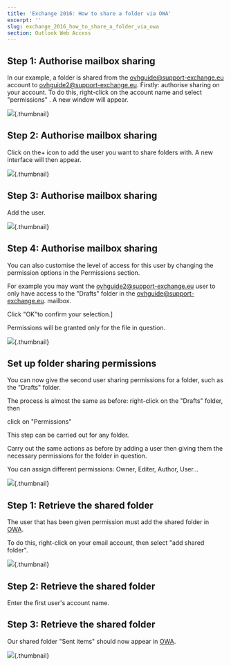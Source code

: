 ```yaml
---
title: 'Exchange 2016: How to share a folder via OWA'
excerpt: ''
slug: exchange_2016_how_to_share_a_folder_via_owa
section: Outlook Web Access
---
```



## Step 1: Authorise mailbox sharing
In our example, a folder is shared from the ovhguide@support-exchange.eu account to ovhguide2@support-exchange.eu.
Firstly: authorise sharing on your account.
To do this, right-click on the account name and select "permissions" . A new window will appear.

![](images/img_2976.jpg){.thumbnail}


## Step 2: Authorise mailbox sharing
Click on the+ icon to add the user you want to share folders with. A new interface will then appear.

![](images/img_2982.jpg){.thumbnail}


## Step 3: Authorise mailbox sharing
Add the user.

![](images/img_2983.jpg){.thumbnail}


## Step 4: Authorise mailbox sharing
You can also customise the level of access for this user by changing the permission options in the Permissions section. 

For example you may want the ovhguide2@support-exchange.eu user to only have access to the "Drafts" folder in the ovhguide@support-exchange.eu. mailbox. 

Click "OK"to confirm your selection.]

Permissions will be granted only for the file in question.

![](images/img_2985.jpg){.thumbnail}


## Set up folder sharing permissions
You can now give the second user sharing permissions for a folder, such as the "Drafts" folder.

The process is almost the same as before: right-click on the "Drafts" folder, then 

click on "Permissions"

This step can be carried out for any folder.

Carry out the same actions as before by adding a user then giving them the necessary permissions for the folder in question.

You can assign different permissions: Owner, Editer, Author, User...

![](images/img_2986.jpg){.thumbnail}


## Step 1: Retrieve the shared folder
The user that has been given permission must add the shared folder in [OWA](https://ex.mail.ovh.net/owa/).

To do this, right-click on your email account, then select "add shared folder".

![](images/img_2988.jpg){.thumbnail}


## Step 2: Retrieve the shared folder
Enter the first user's account name.


## Step 3: Retrieve the shared folder
Our shared folder "Sent items" should now appear in [OWA](https://ex.mail.ovh.net/owa/).

![](images/img_2989.jpg){.thumbnail}

